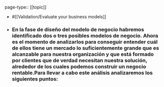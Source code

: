 page-type:: [[topic]]

- #[[Validation/Evaluate your business models]]

- ### En la fase de diseño del modelo de negocio habremos identificado dos o tres posibles modelos de negocio. Ahora es el momento de analizarlos para conseguir entender cuál de ellos tiene un mercado lo suficientemente grande que es alcanzable para nuestra organización y que está formado por clientes que de verdad necesitan nuestra solución, alrededor de los cuales podemos construir un negocio rentable.Para llevar a cabo este análisis analizaremos los siguientes puntos:



